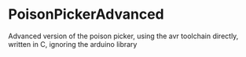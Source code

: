 # PoisonPickerAdvanced
Advanced version of the poison picker, using the avr toolchain directly, written in C, ignoring the arduino library
